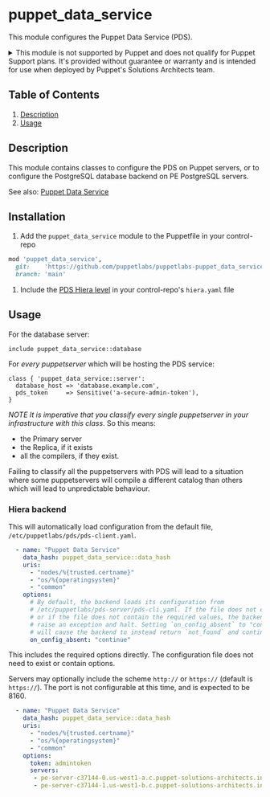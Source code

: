 # puppet\_data\_service

This module configures the Puppet Data Service (PDS).

<details>
<summary>This module is not supported by Puppet and does not qualify for Puppet Support plans. It's provided without guarantee or warranty and is intended for use when deployed by Puppet's Solutions Architects team.</summary>
<blockquote>[tier:experimental]</blockquote>
</details>

## Table of Contents

1. [Description](#description)
1. [Usage](#usage)

## Description

This module contains classes to configure the PDS on Puppet servers, or to configure the PostgreSQL database backend on PE PostgreSQL servers.

See also: [Puppet Data Service](https://github.com/puppetlabs/puppet-data-service)

## Installation

1. Add the `puppet_data_service` module to the Puppetfile in your control-repo

```ruby
mod 'puppet_data_service',
  git:    'https://github.com/puppetlabs/puppetlabs-puppet_data_service',
  branch: 'main'
```

1. Include the [PDS Hiera level](#hiera-backend) in your control-repo's `hiera.yaml` file

## Usage

For the database server:

```puppet
include puppet_data_service::database
```

For *every puppetserver* which will be hosting the PDS service:

```puppet
class { 'puppet_data_service::server':
  database_host => 'database.example.com',
  pds_token     => Sensitive('a-secure-admin-token'),
}
```

*NOTE It is imperative that you classify every single puppetserver in your infrastructure with this class*. So this means:
- the Primary server
- the Replica, if it exists
- all the compilers, if they exist.

Failing to classify all the puppetservers with PDS will lead to a situation where some puppetservers will compile a different catalog than others which will lead to unpredictable behaviour.

### Hiera backend

This will automatically load configuration from the default file, `/etc/puppetlabs/pds/pds-client.yaml`.

```yaml
  - name: "Puppet Data Service"
    data_hash: puppet_data_service::data_hash
    uris:
      - "nodes/%{trusted.certname}"
      - "os/%{operatingsystem}"
      - "common"
    options:
      # By default, the backend loads its configuration from 
      # /etc/puppetlabs/pds-server/pds-cli.yaml. If the file does not exist,
      # or if the file does not contain the required values, the backend will
      # raise an exception and halt. Setting `on_config_absent` to "continue"
      # will cause the backend to instead return `not_found` and continue.
      on_config_absent: "continue"
```

This includes the required options directly. The configuration file does not need to exist or contain options.

Servers may optionally include the scheme `http://` or `https://` (default is `https://`). The port is not configurable at this time, and is expected to be 8160.

```yaml
  - name: "Puppet Data Service"
    data_hash: puppet_data_service::data_hash
    uris:
      - "nodes/%{trusted.certname}"
      - "os/%{operatingsystem}"
      - "common"
    options:
      token: admintoken
      servers:
       - pe-server-c37144-0.us-west1-a.c.puppet-solutions-architects.internal
       - pe-server-c37144-1.us-west1-b.c.puppet-solutions-architects.internal
```
